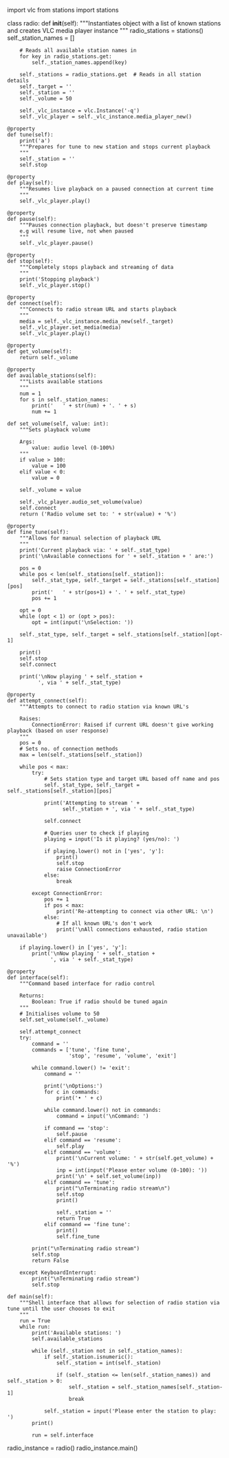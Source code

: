 import vlc
from stations import stations


class radio:
    def __init__(self):
        """Instantiates object with a list of known stations
        and creates VLC media player instance
        """
        radio_stations = stations()
        self._station_names = []

        # Reads all available station names in
        for key in radio_stations.get:
            self._station_names.append(key)

        self._stations = radio_stations.get  # Reads in all station details
        self._target = ''
        self._station = ''
        self._volume = 50

        self._vlc_instance = vlc.Instance('-q')
        self._vlc_player = self._vlc_instance.media_player_new()

    @property
    def tune(self):
        print('a')
        """Prepares for tune to new station and stops current playback
        """
        self._station = ''
        self.stop

    @property
    def play(self):
        """Resumes live playback on a paused connection at current time
        """
        self._vlc_player.play()

    @property
    def pause(self):
        """Pauses connection playback, but doesn't preserve timestamp
        e.g will resume live, not when paused
        """
        self._vlc_player.pause()

    @property
    def stop(self):
        """Completely stops playback and streaming of data
        """
        print('Stopping playback')
        self._vlc_player.stop()

    @property
    def connect(self):
        """Connects to radio stream URL and starts playback
        """
        media = self._vlc_instance.media_new(self._target)
        self._vlc_player.set_media(media)
        self._vlc_player.play()

    @property
    def get_volume(self):
        return self._volume

    @property
    def available_stations(self):
        """Lists available stations
        """
        num = 1
        for s in self._station_names:
            print('   ' + str(num) + '. ' + s)
            num += 1

    def set_volume(self, value: int):
        """Sets playback volume

        Args:
            value: audio level (0-100%)
        """
        if value > 100:
            value = 100
        elif value < 0:
            value = 0

        self._volume = value

        self._vlc_player.audio_set_volume(value)
        self.connect
        return ('Radio volume set to: ' + str(value) + '%')

    @property
    def fine_tune(self):
        """Allows for manual selection of playback URL
        """
        print('Current playback via: ' + self._stat_type)
        print('\nAvailable connections for ' + self._station + ' are:')

        pos = 0
        while pos < len(self._stations[self._station]):
            self._stat_type, self._target = self._stations[self._station][pos]
            print('   ' + str(pos+1) + '. ' + self._stat_type)
            pos += 1

        opt = 0
        while (opt < 1) or (opt > pos):
            opt = int(input('\nSelection: '))

        self._stat_type, self._target = self._stations[self._station][opt-1]

        print()
        self.stop
        self.connect

        print('\nNow playing ' + self._station +
              ', via ' + self._stat_type)

    @property
    def attempt_connect(self):
        """Attempts to connect to radio station via known URL's

        Raises:
            ConnectionError: Raised if current URL doesn't give working playback (based on user response)
        """
        pos = 0
        # Sets no. of connection methods
        max = len(self._stations[self._station])

        while pos < max:
            try:
                # Sets station type and target URL based off name and pos
                self._stat_type, self._target = self._stations[self._station][pos]

                print('Attempting to stream ' +
                      self._station + ', via ' + self._stat_type)

                self.connect

                # Queries user to check if playing
                playing = input('Is it playing? (yes/no): ')

                if playing.lower() not in ['yes', 'y']:
                    print()
                    self.stop
                    raise ConnectionError
                else:
                    break

            except ConnectionError:
                pos += 1
                if pos < max:
                    print('Re-attempting to connect via other URL: \n')
                else:
                    # If all known URL's don't work
                    print('\nAll connections exhausted, radio station unavailable')

        if playing.lower() in ['yes', 'y']:
            print('\nNow playing ' + self._station +
                  ', via ' + self._stat_type)

    @property
    def interface(self):
        """Command based interface for radio control

        Returns:
            Boolean: True if radio should be tuned again
        """
        # Initialises volume to 50
        self.set_volume(self._volume)

        self.attempt_connect
        try:
            command = ''
            commands = ['tune', 'fine tune',
                        'stop', 'resume', 'volume', 'exit']

            while command.lower() != 'exit':
                command = ''

                print('\nOptions:')
                for c in commands:
                    print('• ' + c)

                while command.lower() not in commands:
                    command = input('\nCommand: ')

                if command == 'stop':
                    self.pause
                elif command == 'resume':
                    self.play
                elif command == 'volume':
                    print('\nCurrent volume: ' + str(self.get_volume) + '%')
                    inp = int(input('Please enter volume (0-100): '))
                    print('\n' + self.set_volume(inp))
                elif command == 'tune':
                    print("\nTerminating radio stream\n")
                    self.stop
                    print()

                    self._station = ''
                    return True
                elif command == 'fine tune':
                    print()
                    self.fine_tune

            print("\nTerminating radio stream")
            self.stop
            return False

        except KeyboardInterrupt:
            print("\nTerminating radio stream")
            self.stop

    def main(self):
        """Shell interface that allows for selection of radio station via tune until the user chooses to exit
        """
        run = True
        while run:
            print('Available stations: ')
            self.available_stations

            while (self._station not in self._station_names):
                if self._station.isnumeric():
                    self._station = int(self._station)

                    if (self._station <= len(self._station_names)) and self._station > 0:
                        self._station = self._station_names[self._station-1]
                        break

                self._station = input('Please enter the station to play: ')
            print()

            run = self.interface


radio_instance = radio()
radio_instance.main()
